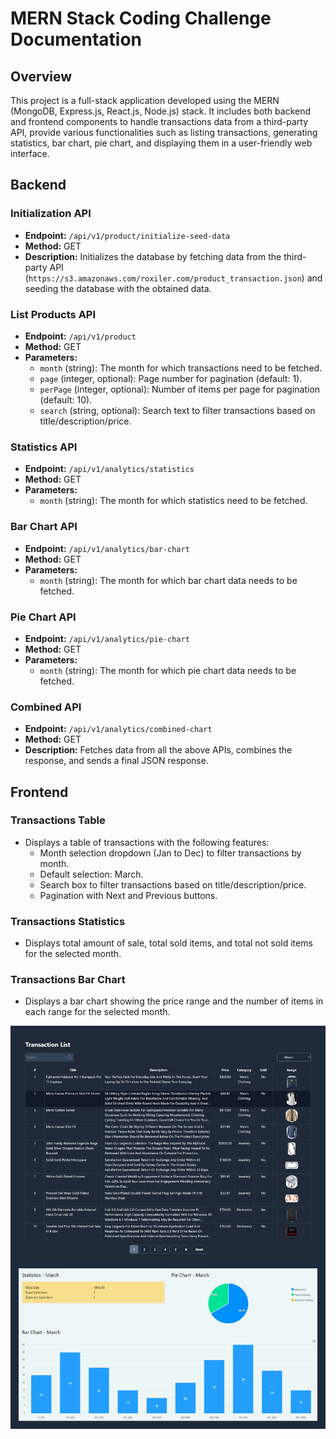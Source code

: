 # MERN Stack Coding Challenge Documentation

## Overview

This project is a full-stack application developed using the MERN (MongoDB, Express.js, React.js, Node.js) stack. It includes both backend and frontend components to handle transactions data from a third-party API, provide various functionalities such as listing transactions, generating statistics, bar chart, pie chart, and displaying them in a user-friendly web interface.

## Backend



### Initialization API

- **Endpoint:** `/api/v1/product/initialize-seed-data`
- **Method:** GET
- **Description:** Initializes the database by fetching data from the third-party API (`https://s3.amazonaws.com/roxiler.com/product_transaction.json`) and seeding the database with the obtained data.

### List Products API

- **Endpoint:** `/api/v1/product`
- **Method:** GET
- **Parameters:**
  - `month` (string): The month for which transactions need to be fetched.
  - `page` (integer, optional): Page number for pagination (default: 1).
  - `perPage` (integer, optional): Number of items per page for pagination (default: 10).
  - `search` (string, optional): Search text to filter transactions based on title/description/price.

### Statistics API

- **Endpoint:** `/api/v1/analytics/statistics`
- **Method:** GET
- **Parameters:**
  - `month` (string): The month for which statistics need to be fetched.

### Bar Chart API

- **Endpoint:** `/api/v1/analytics/bar-chart`
- **Method:** GET
- **Parameters:**
  - `month` (string): The month for which bar chart data needs to be fetched.

### Pie Chart API

- **Endpoint:** `/api/v1/analytics/pie-chart`
- **Method:** GET
- **Parameters:**
  - `month` (string): The month for which pie chart data needs to be fetched.

### Combined API

- **Endpoint:** `/api/v1/analytics/combined-chart`
- **Method:** GET
- **Description:** Fetches data from all the above APIs, combines the response, and sends a final JSON response.

## Frontend

### Transactions Table

- Displays a table of transactions with the following features:
  - Month selection dropdown (Jan to Dec) to filter transactions by month.
  - Default selection: March.
  - Search box to filter transactions based on title/description/price.
  - Pagination with Next and Previous buttons.

### Transactions Statistics

- Displays total amount of sale, total sold items, and total not sold items for the selected month.

### Transactions Bar Chart

- Displays a bar chart showing the price range and the number of items in each range for the selected month.

![Screen Shot](frontend/public/screencapture.png)
